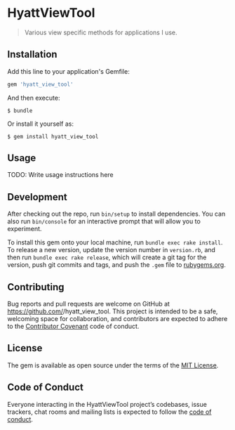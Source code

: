 # HyattViewTool

> Various view specific methods for applications I use.

## Installation

Add this line to your application's Gemfile:

```ruby
gem 'hyatt_view_tool'
```

And then execute:

    $ bundle

Or install it yourself as:

    $ gem install hyatt_view_tool

## Usage

TODO: Write usage instructions here

## Development

After checking out the repo, run `bin/setup` to install dependencies. You can also run `bin/console` for an interactive prompt that will allow you to experiment.

To install this gem onto your local machine, run `bundle exec rake install`. To release a new version, update the version number in `version.rb`, and then run `bundle exec rake release`, which will create a git tag for the version, push git commits and tags, and push the `.gem` file to [rubygems.org](https://rubygems.org).

## Contributing

Bug reports and pull requests are welcome on GitHub at https://github.com/<jhyatt1017>/hyatt_view_tool. This project is intended to be a safe, welcoming space for collaboration, and contributors are expected to adhere to the [Contributor Covenant](http://contributor-covenant.org) code of conduct.

## License

The gem is available as open source under the terms of the [MIT License](http://opensource.org/licenses/MIT).

## Code of Conduct

Everyone interacting in the HyattViewTool project’s codebases, issue trackers, chat rooms and mailing lists is expected to follow the [code of conduct](https://github.com/<jhyatt1017>/hyatt_view_tool/blob/master/CODE_OF_CONDUCT.md).

